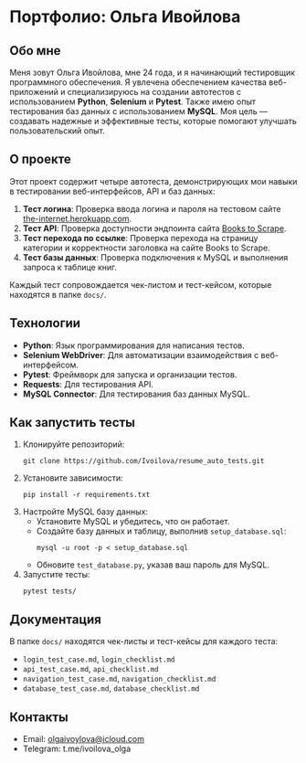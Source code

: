 # Портфолио: Ольга Ивойлова

## Обо мне
Меня зовут Ольга Ивойлова, мне 24 года, и я начинающий тестировщик программного обеспечения. Я увлечена обеспечением качества веб-приложений и специализируюсь на создании автотестов с использованием **Python**, **Selenium** и **Pytest**. Также имею опыт тестирования баз данных с использованием **MySQL**. Моя цель — создавать надежные и эффективные тесты, которые помогают улучшать пользовательский опыт.

## О проекте
Этот проект содержит четыре автотеста, демонстрирующих мои навыки в тестировании веб-интерфейсов, API и баз данных:

1. **Тест логина**: Проверка ввода логина и пароля на тестовом сайте [the-internet.herokuapp.com](https://the-internet.herokuapp.com/login).
2. **Тест API**: Проверка доступности эндпоинта сайта [Books to Scrape](http://books.toscrape.com/).
3. **Тест перехода по ссылке**: Проверка перехода на страницу категории и корректности заголовка на сайте Books to Scrape.
4. **Тест базы данных**: Проверка подключения к MySQL и выполнения запроса к таблице книг.

Каждый тест сопровождается чек-листом и тест-кейсом, которые находятся в папке `docs/`.

## Технологии
- **Python**: Язык программирования для написания тестов.
- **Selenium WebDriver**: Для автоматизации взаимодействия с веб-интерфейсом.
- **Pytest**: Фреймворк для запуска и организации тестов.
- **Requests**: Для тестирования API.
- **MySQL Connector**: Для тестирования баз данных MySQL.

## Как запустить тесты
1. Клонируйте репозиторий:
   ```
   git clone https://github.com/Ivoilova/resume_auto_tests.git
   ```
2. Установите зависимости:
   ```
   pip install -r requirements.txt
   ```
3. Настройте MySQL базу данных:
   - Установите MySQL и убедитесь, что он работает.
   - Создайте базу данных и таблицу, выполнив `setup_database.sql`:
     ```
     mysql -u root -p < setup_database.sql
     ```
   - Обновите `test_database.py`, указав ваш пароль для MySQL.
4. Запустите тесты:
   ```
   pytest tests/
   ```

## Документация
В папке `docs/` находятся чек-листы и тест-кейсы для каждого теста:
- `login_test_case.md`, `login_checklist.md`
- `api_test_case.md`, `api_checklist.md`
- `navigation_test_case.md`, `navigation_checklist.md`
- `database_test_case.md`, `database_checklist.md`

## Контакты
- Email: olgaivoylova@icloud.com
- Telegram: t.me/ivoilova_olga


